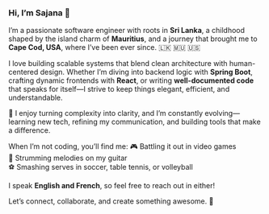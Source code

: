 ### Hi, I’m Sajana 👋

I’m a passionate software engineer with roots in **Sri Lanka**, a childhood shaped by the island charm of **Mauritius**, and a journey that brought me to **Cape Cod, USA**, where I’ve been ever since. 🇱🇰 🇲🇺 🇺🇸

I love building scalable systems that blend clean architecture with human-centered design. Whether I’m diving into backend logic with **Spring Boot**, crafting dynamic frontends with **React**, or writing **well-documented code** that speaks for itself—I strive to keep things elegant, efficient, and understandable.

🧠 I enjoy turning complexity into clarity, and I’m constantly evolving—learning new tech, refining my communication, and building tools that make a difference.

When I’m not coding, you’ll find me:
🎮 Battling it out in video games  
🎸 Strumming melodies on my guitar  
⚽ Smashing serves in soccer, table tennis, or volleyball  

I speak **English and French**, so feel free to reach out in either!

Let’s connect, collaborate, and create something awesome. 💬  
